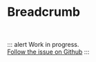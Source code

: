 # Breadcrumb

<br>

::: alert Work in progress.  
[Follow the issue on Github](https://github.com/vue-a11y/vue-a11y.com/issues/12)
:::